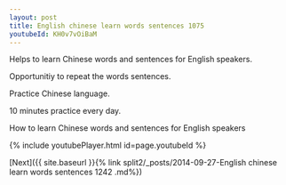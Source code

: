 ```yaml
---
layout: post
title: English chinese learn words sentences 1075 
youtubeId: KH0v7vOiBaM
---
```

 
 
Helps to learn Chinese words and sentences for English speakers.

Opportunitiy to repeat the words sentences. 

Practice Chinese language. 
 
10 minutes practice every day. 
 
How to learn Chinese words and sentences for English speakers 
 
{% include youtubePlayer.html id=page.youtubeId %}
 
 
[Next]({{ site.baseurl }}{% link  split2/_posts/2014-09-27-English chinese learn words sentences 1242 .md%})
 
